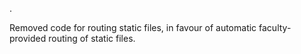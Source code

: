 .

Removed code for routing static files, in favour of automatic faculty-provided routing of static files.